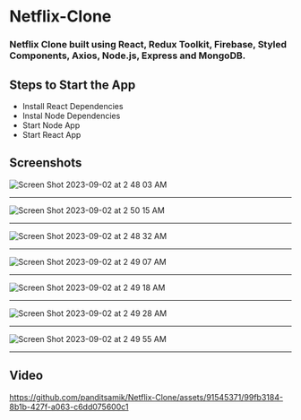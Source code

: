 # Netflix-Clone
### Netflix Clone built using React, Redux Toolkit, Firebase, Styled Components, Axios, Node.js, Express and MongoDB.


## Steps to Start the App
- Install React Dependencies
- Instal Node Dependencies
- Start Node App
- Start React App

## Screenshots

![Screen Shot 2023-09-02 at 2 48 03 AM](https://github.com/panditsamik/Netflix-Clone/assets/91545371/decf0499-bbe4-423c-8487-dc375fe569b6)

---

![Screen Shot 2023-09-02 at 2 50 15 AM](https://github.com/panditsamik/Netflix-Clone/assets/91545371/b55b5006-4d04-48b6-bcf6-dcaa1306b556)

---

![Screen Shot 2023-09-02 at 2 48 32 AM](https://github.com/panditsamik/Netflix-Clone/assets/91545371/e53b31fa-cf87-4fb2-acc7-b9eb78a1236d)

---

![Screen Shot 2023-09-02 at 2 49 07 AM](https://github.com/panditsamik/Netflix-Clone/assets/91545371/0dca2cf8-35a3-4e1b-8960-8e58759b8885)

---

![Screen Shot 2023-09-02 at 2 49 18 AM](https://github.com/panditsamik/Netflix-Clone/assets/91545371/544ba611-aa19-48f8-9596-c15bfc3609c6)

---

![Screen Shot 2023-09-02 at 2 49 28 AM](https://github.com/panditsamik/Netflix-Clone/assets/91545371/52e7e1cc-f6be-444d-b7ab-bf7e3ee808fe)

---

![Screen Shot 2023-09-02 at 2 49 55 AM](https://github.com/panditsamik/Netflix-Clone/assets/91545371/31e4f9ae-ef9c-4451-8caa-8cbcefcef1ac)

---

## Video


https://github.com/panditsamik/Netflix-Clone/assets/91545371/99fb3184-8b1b-427f-a063-c6dd075600c1



